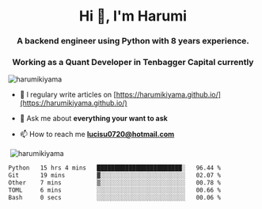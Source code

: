<h1 align="center">Hi 👋, I'm Harumi</h1>
<h3 align="center">A backend engineer using <b>Python</b> with 8 years experience.</h3>
<h3 align="center">Working as a Quant Developer in <b>Tenbagger Capital</b> currently</h3>

<p align="left"> <img src="https://komarev.com/ghpvc/?username=harumikiyama" alt="harumikiyama" /> </p>


- 📝 I regulary write articles on [https://harumikiyama.github.io/](https://harumikiyama.github.io/)

- 💬 Ask me about **everything your want to ask**

- 📫 How to reach me **lucisu0720@hotmail.com**

<p>&nbsp;<img align="center" src="https://github-readme-stats.vercel.app/api?username=harumikiyama&show_icons=true" alt="harumikiyama" /></p>


<!--START_SECTION:waka-->

```txt
Python   15 hrs 4 mins   ████████████████████████░   96.44 %
Git      19 mins         ▓░░░░░░░░░░░░░░░░░░░░░░░░   02.07 %
Other    7 mins          ▒░░░░░░░░░░░░░░░░░░░░░░░░   00.78 %
TOML     6 mins          ░░░░░░░░░░░░░░░░░░░░░░░░░   00.66 %
Bash     0 secs          ░░░░░░░░░░░░░░░░░░░░░░░░░   00.06 %
```

<!--END_SECTION:waka-->
